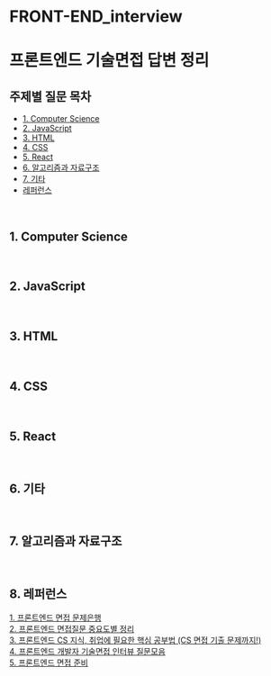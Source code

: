 # FRONT-END_interview

# 프론트엔드 기술면접 답변 정리

## 주제별 질문 목차

- [1. Computer Science](#1-ComputerScience)
- [2. JavaScript](#2-JavaScript)
- [3. HTML](#3-HTML)
- [4. CSS](#3-CSS)
- [5. React](#5-React)
- [6. 알고리즘과 자료구조](#5-알고리즘과자료구조)
- [7. 기타](#7-기타)
- [레퍼런스](#8-레퍼런스)

<br>

## 1. Computer Science

<br>

## 2. JavaScript

<br>

## 3. HTML

<br>

## 4. CSS

<br>

## 5. React

<br>

## 6. 기타

<br>

## 7. 알고리즘과 자료구조

<br>

## 8. 레퍼런스

[1. 프론트엔드 면접 문제은행](https://h5bp.org/Front-end-Developer-Interview-Questions/translations/korean/#%EC%9D%BC%EB%B0%98%EC%A0%81%EC%9D%B8-%EC%A7%88%EB%AC%B8)
<br>
[2. 프론트엔드 면접질문 중요도별 정리](https://github.com/Esoolgnah/Frontend-Interview-Questions?tab=readme-ov-file)
<br>
[3. 프론트엔드 CS 지식, 취업에 필요한 핵심 공부법 (CS 면접 기출 문제까지!)](https://zero-base.co.kr/event/media_insight_contents_FE_frontend_CS)
<br>
[4. 프론트엔드 개발자 기술면접 인터뷰 질문모음](https://realmojo.tistory.com/300#%E2%98%85%E2%98%85%E2%98%85%E2%98%85%E2%98%85)
<br>
[5. 프론트엔드 면접 준비](https://github.com/junh0328/prepare_frontend_interview/tree/main)

<br>
